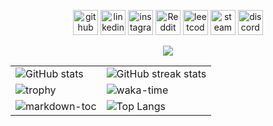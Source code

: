 <div align="center">

[<img src='https://cdn.simpleicons.org/github/black/white' alt='github' height='40'>](https://github.com/ChuufMaster)  [<img src='https://cdn.simpleicons.org/linkedin/black/white' alt='linkedin' height='40'>](https://www.linkedin.com/in/ivan-horak-computer-science/)  [<img src='https://cdn.simpleicons.org/instagram/black/white' alt='instagram' height='40'>](https://www.instagram.com/ivan_horak/)  [<img src='https://cdn.simpleicons.org/reddit/black/white' alt='Reddit' height='40'>](https://www.reddit.com/user/ivan_horak)  [<img src='https://cdn.simpleicons.org/leetcode/black/white' alt='leetcode' height='40'>](Chuuf_Master)  [<img src='https://cdn.simpleicons.org/steam/black/white' alt='steam' height='40'>](https://steamcommunity.com/id/chuuf_master/)  [<img src='https://cdn.simpleicons.org/discord/black/white' alt='discord' height='40'>](discordapp.com/users/611781627248508931)  

<div align="center">
  <img src="https://komarev.com/ghpvc/?username=ChuufMaster&style=for-the-badge">
</div>
<table style="border: 0;">
  <tr>
    <td style="vertical-align: middle;"><img src="https://github-readme-stats.vercel.app/api?username=ChuufMaster&show_icons=true&hide_border=true&theme=tokyonight" alt="GitHub stats"></td>
    <td style="vertical-align: middle;"><img src="https://streak-stats.demolab.com/?user=ChuufMaster&hide_border=true&theme=tokyonight" alt="GitHub streak stats"></td>
  </tr>
  <tr>
    <td style="vertical-align: middle;"><img src="https://github-profile-trophy.vercel.app/?username=ChuufMaster&row=2&column=4&margin-w=5&margin-h=5&no-frame=true&theme=tokyonight" alt="trophy"></td>
    <td style="vertical-align: middle;"><img src="https://github-readme-stats.vercel.app/api/wakatime?username=ChuufMaster&exclude_repo=github-readme-stats&show_icons=true&hide_border=true&theme=tokyonight" alt="waka-time"></td>
  </tr>
  <tr>
    <td style="vertical-align: middle;"><img src="https://github-readme-stats.vercel.app/api/pin/?username=ChuufMaster&repo=markdown-toc&hide_border=true&theme=tokyonight" alt="markdown-toc"></td>
    <td style="vertical-align: middle;"><img src="https://github-readme-stats.vercel.app/api/top-langs/?username=ChuufMaster&theme=tokyonight&hide_border=true&show_icons=true&layout=compact" alt="Top Langs"></td>
  </tr>
</table>

</div>
